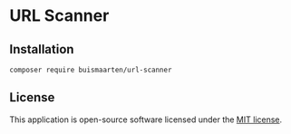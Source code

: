 # URL Scanner

## Installation

```
composer require buismaarten/url-scanner
```

## License

This application is open-source software licensed under the [MIT license](https://opensource.org/license/MIT).
